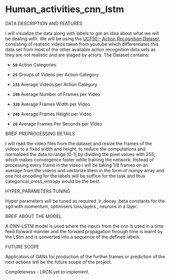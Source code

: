 # Human_activities_cnn_lstm

DATA DESCRIPTION AND FEATURES

 I will visualize the data along with labels to get an idea about what we will be dealing with. We will be using the [UCF50 - Action Recognition Dataset](https://www.crcv.ucf.edu/data/UCF50.php), consisting of realistic videos taken from youtube which differentiates this data set from most of the other available action recognition data sets as they are not realistic and are staged by actors. The Dataset contains:

*   **`50`** Action Categories

*   **`25`** Groups of Videos per Action Category

*   **`133`** Average Videos per Action Category

*   **`199`** Average Number of Frames per Video

*   **`320`** Average Frames Width per Video

*   **`240`** Average Frames Height per Video

*   **`26`** Average Frames Per Seconds per Video

BREIF PREPROCESSING DETAILS

I will read the video files from the dataset and resize the frames of the videos to a fixed width and height, to reduce the computations and normalized the data to range [0-1] by dividing the pixel values with 255, which makes convergence faster while training the network.
Instead of processing every frame in the video i will be taking 1/8 frames on an average from the videos and vectorize them in the form of numpy array and 
one hot encoding for the labels will be suffice for the task and thus categorical_cross_entropy would be the best.


HYPER_PARAMETERS TUNING

Hyper parameters will be tuned as required ,lr_decay ,beta constants for the sgd with momentum, optimisers loss,layers , neurons in a layer.

BREIF ABOUT THE MODEL

A CNN-LSTM model is used where the inputs  from the  cnn is used in a time feed forward manner and the forward propagation through time is learnt by the LStm and is converted into a sequence of the defined labels.

FUTURE SCOPE

Application of GANs for production of the further frames  or prediction of the next actions will be the future scope of the project.


Completeness - LRCN yet to implement.
